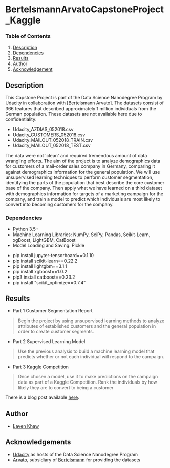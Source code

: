 # BertelsmannArvatoCapstoneProject_Kaggle

### Table of Contents

1. [Description](#description)
2. [Dependencies](#dependencies)
3. [Results](#results)
4. [Author](#author)
5. [Acknowledgement](#acknowledgement)


## Description <a name="description"></a>

This Capstone Project is part of the Data Science Nanodegree Program by Udacity in collaboration with [Bertelsmann Arvato]. The datasets consist of 366 features that described approximately 1 million individuals from the German population. These datasets are not available here due to confidentiality:
* Udacity_AZDIAS_052018.csv 
* Udacity_CUSTOMERS_052018.csv
* Udacity_MAILOUT_052018_TRAIN.csv
* Udacity_MAILOUT_052018_TEST.csv

The data were not 'clean' and required tremendous amount of data wrangling efforts. The aim of the project is to analyze demographics data for customers of a mail-order sales company in Germany, comparing it against demographics information for the general population. We will use unsupervised learning techniques to perform customer segmentation, identifying the parts of the population that best describe the core customer base of the company. Then apply what we have learned on a third dataset with demographics information for targets of a marketing campaign for the company, and train a model to predict which individuals are most likely to convert into becoming customers for the company.


<a name="dependencies"></a>
### Dependencies
* Python 3.5+ 
* Machine Learning Libraries: NumPy, SciPy, Pandas, Scikit-Learn, xgBoost, LightGBM, CatBoost
* Model Loading and Saving: Pickle

 - pip install jupyter-tensorboard==0.1.10
 - pip install scikit-learn==0.22.2
 - pip install lightgbm==3.1.1
 - pip install xgboost==1.0.2
 - pip3 install catboost==0.23.2
 - pip install "scikit_optimize==0.7.4" 

## Results<a name="results"></a>

* Part 1 Customer Segmentation Report
 > Begin the project by using unsupervised learning methods to analyze attributes of established customers and the general population in order to create customer segments.
* Part 2 Supervised Learning Model
> Use the previous analysis to build a machine learning model that predicts whether or not each individual will respond to the campaign. 
* Part 3 Kaggle Competition
> Once chosen a model, use it to make predictions on the campaign data as part of a Kaggle Competition. Rank the individuals by how likely they are to convert to being a customer

There is a blog post available [here](https://medium.com/@eavenkhaw/write-a-data-science-blog-post-b574e36b5c19).


## Author<a name="authors"></a>

* [Eaven Khaw](https://github.com/EavenK)


## Acknowledgements<a name="acknowledgement"></a>

* [Udacity](https://www.udacity.com/) as hosts of the Data Science Nanodegree Program
* [Arvato](https://www.arvato.us/), subsidiary of [Bertelsmann](https://www.bertelsmann.com/#st-1) for providing the datasets 

